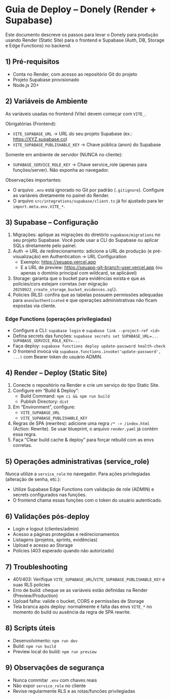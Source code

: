# Guia de Deploy – Donely (Render + Supabase)

Este documento descreve os passos para levar o Donely para produção usando Render (Static Site) para o frontend e Supabase (Auth, DB, Storage e Edge Functions) no backend.

## 1) Pré-requisitos
- Conta no Render, com acesso ao repositório Git do projeto
- Projeto Supabase provisionado
- Node.js 20+

## 2) Variáveis de Ambiente
As variáveis usadas no frontend (Vite) devem começar com `VITE_`.

Obrigatórias (Frontend):
- `VITE_SUPABASE_URL` → URL do seu projeto Supabase (ex.: https://XYZ.supabase.co)
- `VITE_SUPABASE_PUBLISHABLE_KEY` → Chave pública (anon) do Supabase

Somente em ambiente de servidor (NUNCA no cliente):
- `SUPABASE_SERVICE_ROLE_KEY` → Chave service_role (apenas para funções/server). Não exponha ao navegador.

Observações importantes:
- O arquivo `.env` está ignorado no Git por padrão (`.gitignore`). Configure as variáveis diretamente no painel do Render.
- O arquivo `src/integrations/supabase/client.ts` já foi ajustado para ler `import.meta.env.VITE_*`.

## 3) Supabase – Configuração
1. Migrações: aplique as migrações do diretório `supabase/migrations` no seu projeto Supabase. Você pode usar a CLI do Supabase ou aplicar SQLs diretamente pelo painel.
2. Auth → URL de redirecionamento: adicione a URL de produção (e pré-visualização) em Authentication → URL Configuration
   - Exemplo: https://seuapp.vercel.app
   - E a URL de preview: https://seuapp-git-branch-user.vercel.app (ou apenas o domínio principal com wildcard, se aplicável)
3. Storage: garanta que o bucket para evidências exista e que as policies/cors estejam corretas (ver migração `20250922_create_storage_bucket_evidences.sql`).
4. Policies (RLS): confira que as tabelas possuem permissões adequadas para `anon`/`authenticated` e que operações administrativas não ficam expostas via cliente.

### Edge Functions (operações privilegiadas)
- Configure a CLI: `supabase login` e `supabase link --project-ref <id>`
- Defina secrets das funções: `supabase secrets set SUPABASE_URL=... SUPABASE_SERVICE_ROLE_KEY=...`
- Faça deploy: `supabase functions deploy update-password health-check`
- O frontend invoca via `supabase.functions.invoke('update-password', ...)` com Bearer token do usuário ADMIN.

## 4) Render – Deploy (Static Site)
1. Conecte o repositório na Render e crie um serviço do tipo Static Site.
2. Configure em “Build & Deploy”:
   - Build Command: `npm ci && npm run build`
   - Publish Directory: `dist`
3. Em “Environment”, configure:
   - `VITE_SUPABASE_URL`
   - `VITE_SUPABASE_PUBLISHABLE_KEY`
4. Regras de SPA (rewrites): adicione uma regra `/* -> /index.html` (Action: Rewrite). Se usar blueprint, o arquivo `render.yaml` já contém essa regra.
5. Faça “Clear build cache & deploy” para forçar rebuild com as envs corretas.

## 5) Operações administrativas (service_role)
Nunca utilize a `service_role` no navegador. Para ações privilegiadas (alteração de senha, etc.):
- Utilize Supabase Edge Functions com validação de role (ADMIN) e secrets configurados nas funções.
- O frontend chama essas funções com o token do usuário autenticado.

## 6) Validações pós-deploy
- Login e logout (clientes/admin)
- Acesso a páginas protegidas e redirecionamentos
- Listagens (projetos, sprints, evidências)
- Upload e acesso ao Storage
- Policies (403 esperado quando não autorizado)

## 7) Troubleshooting
- 401/403: Verifique `VITE_SUPABASE_URL`/`VITE_SUPABASE_PUBLISHABLE_KEY` e suas RLS policies
- Erro de build: cheque se as variáveis estão definidas na Render (Preview/Production)
- Upload falha: valide o bucket, CORS e permissões de Storage
- Tela branca após deploy: normalmente é falta das envs `VITE_*` no momento do build ou ausência da regra de SPA rewrite.

## 8) Scripts úteis
- Desenvolvimento: `npm run dev`
- Build: `npm run build`
- Preview local do build: `npm run preview`

## 9) Observações de segurança
- Nunca commitar `.env` com chaves reais
- Não expor `service_role` no cliente
- Revise regularmente RLS e as rotas/funcões privilegiadas
